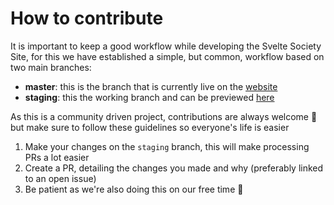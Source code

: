 # How to contribute

It is important to keep a good workflow while developing the Svelte Society Site, for this we have established a simple, but common, workflow based on two main branches:

- **master**: this is the branch that is currently live on the [website](https:/www.sveltesociety.dev)
- **staging**: this the working branch and can be previewed [here](https://staging.sveltesociety.dev)

As this is a community driven project, contributions are always welcome :100: but make sure to follow these guidelines so everyone's life is easier

1) Make your changes on the `staging` branch, this will make processing PRs a lot easier
2) Create a PR, detailing the changes you made and why (preferably linked to an open issue)
3) Be patient as we're also doing this on our free time :slightly_smiling_face:
